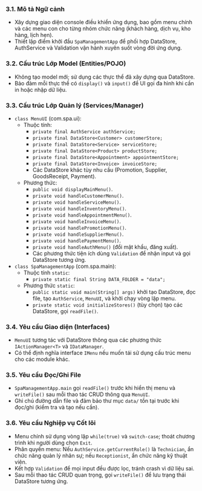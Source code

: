 ### 3.1. Mô tả Ngữ cảnh
- Xây dựng giao diện console điều khiển ứng dụng, bao gồm menu chính và các menu con cho từng nhóm chức năng (khách hàng, dịch vụ, kho hàng, lịch hẹn).
- Thiết lập điểm khởi đầu `SpaManagementApp` để phối hợp DataStore, AuthService và Validation vận hành xuyên suốt vòng đời ứng dụng.

### 3.2. Cấu trúc Lớp Model (Entities/POJO)
- Không tạo model mới; sử dụng các thực thể đã xây dựng qua DataStore.
- Bảo đảm mỗi thực thể có `display()` và `input()` để UI gọi đa hình khi cần in hoặc nhập dữ liệu.

### 3.3. Cấu trúc Lớp Quản lý (Services/Manager)
- `class MenuUI` (com.spa.ui):
  - Thuộc tính:
    - `private final AuthService authService;`
    - `private final DataStore<Customer> customerStore;`
    - `private final DataStore<Service> serviceStore;`
    - `private final DataStore<Product> productStore;`
    - `private final DataStore<Appointment> appointmentStore;`
    - `private final DataStore<Invoice> invoiceStore;`
    - Các DataStore khác tùy nhu cầu (Promotion, Supplier, GoodsReceipt, Payment).
  - Phương thức:
    - `public void displayMainMenu()`.
    - `private void handleCustomerMenu()`.
    - `private void handleServiceMenu()`.
    - `private void handleInventoryMenu()`.
    - `private void handleAppointmentMenu()`.
    - `private void handleInvoiceMenu()`.
    - `private void handlePromotionMenu()`.
    - `private void handleSupplierMenu()`.
    - `private void handlePaymentMenu()`.
    - `private void handleAuthMenu()` (đổi mật khẩu, đăng xuất).
    - Các phương thức tiện ích dùng `Validation` để nhận input và gọi DataStore tương ứng.
- `class SpaManagementApp` (com.spa.main):
  - Thuộc tính `static`:
    - `private static final String DATA_FOLDER = "data";`
  - Phương thức `static`:
    - `public static void main(String[] args)` khởi tạo DataStore, đọc file, tạo `AuthService`, `MenuUI`, và khởi chạy vòng lặp menu.
    - `private static void initializeStores()` (tùy chọn) tạo các DataStore, gọi `readFile()`.

### 3.4. Yêu cầu Giao diện (Interfaces)
- `MenuUI` tương tác với DataStore thông qua các phương thức `IActionManager<T>` và `IDataManager`.
- Có thể định nghĩa interface `IMenu` nếu muốn tái sử dụng cấu trúc menu cho các module khác.

### 3.5. Yêu cầu Đọc/Ghi File
- `SpaManagementApp.main` gọi `readFile()` trước khi hiển thị menu và `writeFile()` sau mỗi thao tác CRUD thông qua `MenuUI`.
- Ghi chú đường dẫn file và đảm bảo thư mục `data/` tồn tại trước khi đọc/ghi (kiểm tra và tạo nếu cần).

### 3.6. Yêu cầu Nghiệp vụ Cốt lõi
- Menu chính sử dụng vòng lặp `while(true)` và `switch-case`; thoát chương trình khi người dùng chọn `Exit`.
- Phân quyền menu: Nếu `AuthService.getCurrentRole()` là `Technician`, ẩn chức năng quản lý nhân sự; nếu `Receptionist`, ẩn chức năng kỹ thuật viên.
- Kết hợp `Validation` để mọi input đều được lọc, tránh crash vì dữ liệu sai.
- Sau mỗi thao tác CRUD quan trọng, gọi `writeFile()` để lưu trạng thái DataStore tương ứng.
